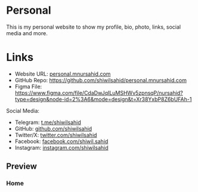 # Personal

This is my personal website to show my profile, bio, photo, links, social media and more.

# Links

- Website URL: [personal.mnursahid.com](https://personal.mnursahid.com)
- GitHub Repo: https://github.com/shiwilsahid/personal.mnursahid.com
- Figma File: https://www.figma.com/file/CdaDwJqILuMSHWv5zpnsqP/nursahid?type=design&node-id=2%3A6&mode=design&t=Xr38YxbP8Z6bUFAh-1

Social Media:

- Telegram: [t.me/shiwilsahid](https://t.me/shiwilsahid)
- GitHub: [github.com/shiwilsahid](https://github.com/shiwilsahid)
- Twitter/X: [twitter.com/shiwilsahid](https://twitter.com/shiwilsahid)
- Facebook: [facebook.com/shiwil.sahid](https://facebook.com/shiwil.sahid)
- Instagram: [instagram.com/shiwilsahid](https://instagram.com/shiwilsahid)

## Preview

### Home
